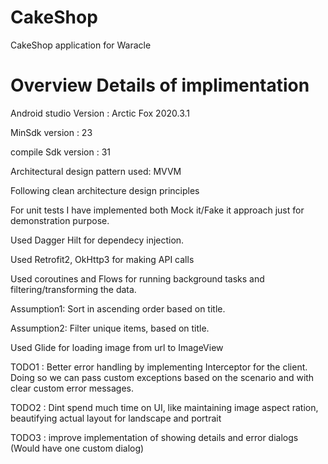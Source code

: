 # CakeShop
CakeShop application for Waracle

# Overview Details of implimentation

Android studio Version : Arctic Fox 2020.3.1

MinSdk version : 23

compile Sdk version : 31

Architectural design pattern used: MVVM

Following clean architecture design principles

For unit tests I have implemented both Mock it/Fake it approach just for demonstration purpose.

Used Dagger Hilt for dependecy injection.

Used Retrofit2, OkHttp3 for making API calls

Used coroutines and Flows for running background tasks and filtering/transforming the data.

Assumption1: Sort in ascending order based on title.

Assumption2: Filter unique items, based on title.

Used Glide for loading image from url to ImageView

TODO1 : Better error handling by implementing Interceptor for the client. Doing so we can pass custom exceptions based on the scenario and with clear custom error messages.

TODO2 : Dint spend much time on UI, like maintaining image aspect ration, beautifying actual layout for landscape and portrait

TODO3 : improve implementation of showing details and error dialogs (Would have one custom dialog)
